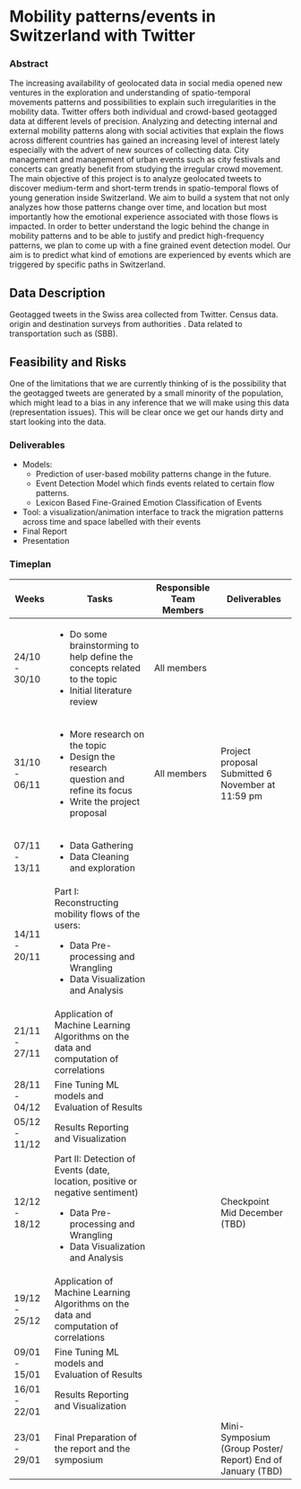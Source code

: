 # Mobility patterns/events in Switzerland with Twitter

### Abstract
The increasing availability of geolocated data in social media opened new ventures in the exploration and understanding of spatio-temporal movements patterns and possibilities to explain such irregularities in the mobility data. Twitter offers both individual and crowd-based geotagged data at different levels of precision. Analyzing and detecting internal and external mobility patterns along with social activities that explain the flows across different countries has gained an increasing level of interest lately especially with the advert of new sources of collecting data. City management and management of urban events such as city festivals and concerts can greatly benefit from studying the irregular crowd movement. 
The main objective of this project is to analyze geolocated tweets to discover medium-term and short-term trends in spatio-temporal flows of young generation inside Switzerland. We aim to build a system that not only analyzes how those patterns change over time, and location but most importantly how the emotional experience associated with those flows is impacted. In order to better understand the logic behind the change in mobility patterns and to be able to justify and predict high-frequency patterns, we plan to come up with a fine grained event detection model. Our aim is to predict  what kind of emotions are experienced by events which are triggered by specific paths in Switzerland.

## Data Description
Geotagged tweets in the Swiss area collected from Twitter. Census data. origin and destination surveys from authorities . Data related to transportation such as (SBB). 

## Feasibility and Risks
One of the limitations that we are currently thinking of is the possibility that the geotagged tweets are generated by a small minority of the population, which might lead to a bias in any inference that we will make using this data (representation issues). This will be clear once we get our hands dirty and start looking into the data.

### Deliverables
* Models:
  - Prediction of user-based mobility patterns change in the future.
  - Event Detection Model which finds events related to certain flow patterns.
  - Lexicon Based Fine-Grained Emotion Classification of Events
* Tool: a visualization/animation interface to track the migration patterns across time and space labelled with their events
* Final Report
* Presentation

### Timeplan
| Weeks | Tasks | Responsible Team Members | Deliverables |
| ----- | ----- | ------------------------ | ------------ |
| 24/10 - 30/10 | <ul><li>Do some brainstorming to help define the concepts related to the topic</li><li>Initial literature review</li></ul> | All members |  | 
| 31/10 - 06/11 | <ul><li>More research on the topic</li><li>Design the research question and refine its focus</li><li>Write the project proposal</li></ul> | All members | Project proposal Submitted 6 November at 11:59 pm  | 
| 07/11 - 13/11 | <ul> <li> Data Gathering </li> <li> Data Cleaning and exploration </li> </ul> |  |  |
| 14/11 - 20/11 | Part I: Reconstructing mobility flows of the users: <ul><li>Data Pre-processing and Wrangling </li><li>Data Visualization and Analysis</li></ul> |  |  |
| 21/11 - 27/11 | Application of Machine Learning Algorithms on the data and computation of correlations|  |  |
| 28/11 - 04/12 | Fine Tuning ML models and Evaluation of Results |  |  |
| 05/12 - 11/12 | Results Reporting and Visualization |  |  |
| 12/12 - 18/12 | Part II: Detection of Events (date, location, positive or negative sentiment) <ul> <li> Data Pre-processing and Wrangling </li> <li> Data Visualization and Analysis </li> </ul> |  | Checkpoint Mid December (TBD)|
| 19/12 - 25/12 | Application of Machine Learning Algorithms on the data and computation of correlations |  |  |
| 09/01 - 15/01 | Fine Tuning ML models and Evaluation of Results |  |  |
| 16/01 - 22/01 | Results Reporting and Visualization |   |   |
| 23/01 - 29/01 | Final Preparation of the report and the symposium |  | Mini-Symposium (Group Poster/ Report)  End of January (TBD)
 
                      


